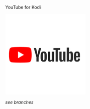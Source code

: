 YouTube for Kodi

![](https://raw.githubusercontent.com/anxdpanic/plugin.video.youtube/current/icon.png)

*see branches*
